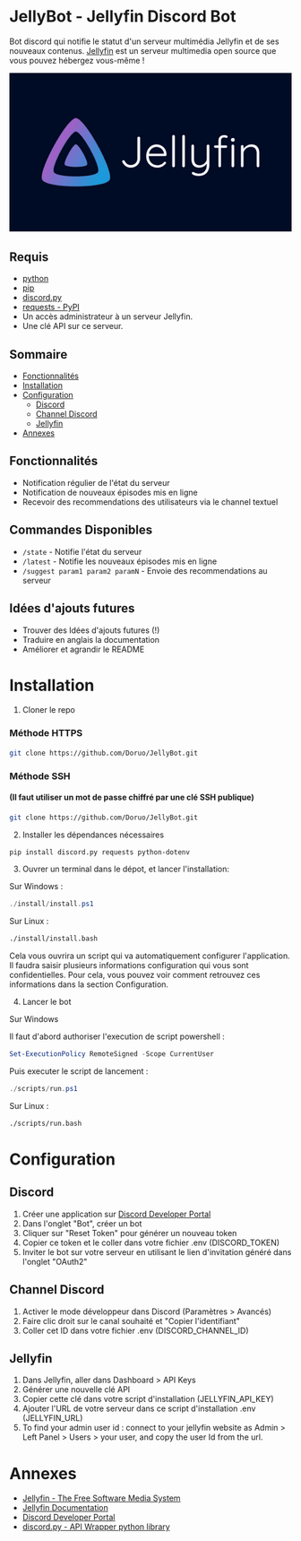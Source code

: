 # JellyBot - Jellyfin Discord Bot

Bot discord qui notifie le statut d'un serveur multimédia Jellyfin et de ses nouveaux contenus. 
[Jellyfin](https://jellyfin.org/) est un serveur multimedia open source que vous pouvez hébergez vous-même ! 

![](ressources/assets/jellyfin-banner.png)

## Requis

- [python](https://www.python.org/)
- [pip](https://pypi.org/project/pip/)
- [discord.py](https://discordpy.readthedocs.io/en/stable/)
- [requests - PyPI](https://pypi.org/project/requests/)
- Un accès administrateur à un serveur Jellyfin.
- Une clé API sur ce serveur.

## Sommaire
- [Fonctionnalités](#fonctionnalités)
- [Installation](#installation)
- [Configuration](#configuration)
  - [Discord](#discord)
  - [Channel Discord](#channel-discord)
  - [Jellyfin](#jellyfin)
- [Annexes](#annexes)

## Fonctionnalités

- Notification régulier de l'état du serveur
- Notification de nouveaux épisodes mis en ligne
- Recevoir des recommendations des utilisateurs via le channel textuel

## Commandes Disponibles

- `/state` - Notifie l'état du serveur
- `/latest` - Notifie les nouveaux épisodes mis en ligne
- `/suggest param1 param2 paramN` - Envoie des recommendations au serveur

## Idées d'ajouts futures

- Trouver des Idées d'ajouts futures (!)
- Traduire en anglais la documentation
- Améliorer et agrandir le README
  
# Installation

1. Cloner le repo

### Méthode HTTPS

```bash
git clone https://github.com/Doruo/JellyBot.git
```
### Méthode SSH 

#### (Il faut utiliser un mot de passe chiffré par une clé SSH publique)

```bash
git clone https://github.com/Doruo/JellyBot.git
```

2. Installer les dépendances nécessaires
```bash
pip install discord.py requests python-dotenv
```

3. Ouvrer un terminal dans le dépot, et lancer l'installation:

Sur Windows :

```powershell
./install/install.ps1
```

Sur Linux :
```bash
./install/install.bash
```
Cela vous ouvrira un script qui va automatiquement configurer l'application.
Il faudra saisir plusieurs informations configuration qui vous sont confidentielles. 
Pour cela, vous pouvez voir comment retrouvez ces informations dans la section Configuration.

4. Lancer le bot

Sur Windows 

Il faut d'abord authoriser l'execution de script powershell :

```powershell
Set-ExecutionPolicy RemoteSigned -Scope CurrentUser
```
Puis executer le script de lancement :

```powershell
./scripts/run.ps1
```

Sur Linux :
```bash
./scripts/run.bash
```

# Configuration

## Discord

1. Créer une application sur [Discord Developer Portal](https://discord.com/developers)
2. Dans l'onglet "Bot", créer un bot
3. Cliquer sur "Reset Token" pour générer un nouveau token
4. Copier ce token et le coller dans votre fichier .env (DISCORD_TOKEN)
5. Inviter le bot sur votre serveur en utilisant le lien d'invitation généré dans l'onglet "OAuth2"

## Channel Discord

1. Activer le mode développeur dans Discord (Paramètres > Avancés)
2. Faire clic droit sur le canal souhaité et "Copier l'identifiant"
3. Coller cet ID dans votre fichier .env (DISCORD_CHANNEL_ID)


## Jellyfin

1. Dans Jellyfin, aller dans Dashboard > API Keys
2. Générer une nouvelle clé API
3. Copier cette clé dans votre script d'installation (JELLYFIN_API_KEY)
4. Ajouter l'URL de votre serveur dans ce script d'installation .env (JELLYFIN_URL)
5. To find your admin user id : connect to your jellyfin website as Admin > Left Panel > Users > your user, and copy the user Id from the url.

# Annexes

- [Jellyfin - The Free Software Media System](https://jellyfin.org/)
- [Jellyfin Documentation](https://jellyfin.org/docs/)
- [Discord Developer Portal](https://discord.com/developers)
- [discord.py - API Wrapper python library](https://discordpy.readthedocs.io/en/stable/)
